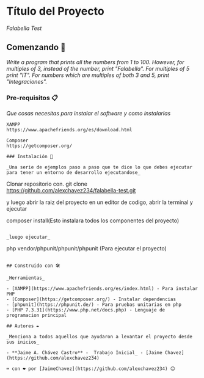 # Título del Proyecto

_Falabella Test_

## Comenzando 🚀

_Write a program that prints all the numbers from 1 to 100. However, for
multiples of 3, instead of the number, print "Falabella". For multiples of 5 print
"IT". For numbers which are multiples of both 3 and 5, print "Integraciones"._

### Pre-requisitos 📋

_Que cosas necesitas para instalar el software y como instalarlas_

```
XAMPP
https://www.apachefriends.org/es/download.html

Composer
https://getcomposer.org/

### Instalación 🔧

_Una serie de ejemplos paso a paso que te dice lo que debes ejecutar para tener un entorno de desarrollo ejecutandose_

```
Clonar repositorio con.
git clone https://github.com/alexchavez234/falabella-test.git

y luego abrir la raiz del proyecto en un editor de codigo, abrir la terminal y ejecutar

composer install(Esto instalara todos los componentes del proyecto)
```

_luego ejecutar_

```
php vendor/phpunit/phpunit/phpunit (Para ejecutar el proyecto)
```

## Construido con 🛠️

_Herramientas_

- [XAMPP](https://www.apachefriends.org/es/index.html) - Para instalar PHP
- [Composer](https://getcomposer.org/) - Instalar dependencias
- [phpunit](https://phpunit.de/) - Para pruebas unitarias en php
- [PHP 7.3.31](https://www.php.net/docs.php) - Lenguaje de programacion principal

## Autores ✒️

_Menciona a todos aquellos que ayudaron a levantar el proyecto desde sus inicios_

- **Jaime A. Chávez Castro** - _Trabajo Inicial_ - [Jaime Chavez](https://github.com/alexchavez234)

⌨️ con ❤️ por [JaimeChavez](https://github.com/alexchavez234) 😊
